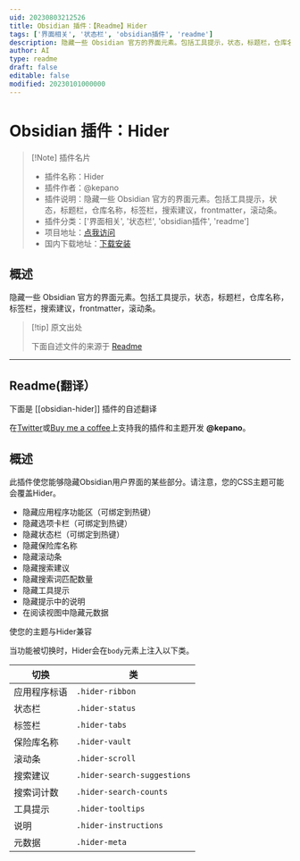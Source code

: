 ```yaml
---
uid: 20230803212526
title: Obsidian 插件：【Readme】Hider
tags: ['界面相关', '状态栏', 'obsidian插件', 'readme']
description: 隐藏一些 Obsidian 官方的界面元素。包括工具提示，状态，标题栏，仓库名称，标签栏，搜索建议，frontmatter，滚动条。
author: AI
type: readme
draft: false
editable: false
modified: 20230101000000
---
```


# Obsidian 插件：Hider

> [!Note] 插件名片
> - 插件名称：Hider
> - 插件作者：@kepano
> - 插件说明：隐藏一些 Obsidian 官方的界面元素。包括工具提示，状态，标题栏，仓库名称，标签栏，搜索建议，frontmatter，滚动条。
> - 插件分类：['界面相关', '状态栏', 'obsidian插件', 'readme']
> - 项目地址：[点我访问](https://github.com/kepano/obsidian-hider)
> - 国内下载地址：[下载安装](https://pkmer.cn/products/plugin/pluginMarket/?obsidian-hider)

## 概述

隐藏一些 Obsidian 官方的界面元素。包括工具提示，状态，标题栏，仓库名称，标签栏，搜索建议，frontmatter，滚动条。



> [!tip] 原文出处
> 
>下面自述文件的来源于 [Readme](https://ghproxy.net/https://raw.githubusercontent.com/kepano/obsidian-hider/master/README.md)
> 

---

## Readme(翻译）

下面是 [[obsidian-hider]] 插件的自述翻译



在[Twitter](https://www.twitter.com/kepano)或[Buy me a coffee](https://www.buymeacoffee.com/kepano)上支持我的插件和主题开发 **@kepano**。


## 概述

此插件使您能够隐藏Obsidian用户界面的某些部分。请注意，您的CSS主题可能会覆盖Hider。

- 隐藏应用程序功能区（可绑定到热键）
- 隐藏选项卡栏（可绑定到热键）
- 隐藏状态栏（可绑定到热键）
- 隐藏保险库名称
- 隐藏滚动条
- 隐藏搜索建议
- 隐藏搜索词匹配数量
- 隐藏工具提示
- 隐藏提示中的说明
- 在阅读视图中隐藏元数据

使您的主题与Hider兼容

当功能被切换时，Hider会在`body`元素上注入以下类。

| 切换 | 类 |
| ------ | ----- |
| 应用程序标语 | `.hider-ribbon` |
| 状态栏 | `.hider-status` |
| 标签栏 | `.hider-tabs` |
| 保险库名称 | `.hider-vault` |
| 滚动条 | `.hider-scroll` |
| 搜索建议 | `.hider-search-suggestions` |
| 搜索词计数 | `.hider-search-counts` |
| 工具提示 | `.hider-tooltips` |
| 说明 | `.hider-instructions` |
| 元数据 | `.hider-meta` |



